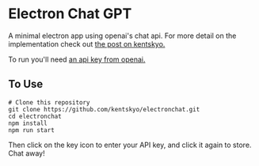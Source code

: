 # Electron Chat GPT

A minimal electron app using openai's chat api. For more detail on the implementation check out [the post on kentskyo.](https://kentskyo.com/electron-chat-gpt/)

To run you'll need [an api key from openai.](https://platform.openai.com/account/api-keys)

## To Use

```
# Clone this repository
git clone https://github.com/kentskyo/electronchat.git
cd electronchat
npm install
npm run start
```

Then click on the key icon to enter your API key, and click it again to store. Chat away!
